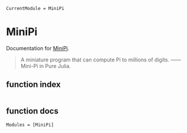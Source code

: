 ```@meta
CurrentModule = MiniPi
```

# MiniPi

Documentation for [MiniPi](https://github.com/inkydragon/MiniPi.jl).

> A miniature program that can compute Pi to millions of digits.
> —— Mini-Pi in Pure Julia.

## function index

```@index
```

## function docs

```@autodocs
Modules = [MiniPi]
```
